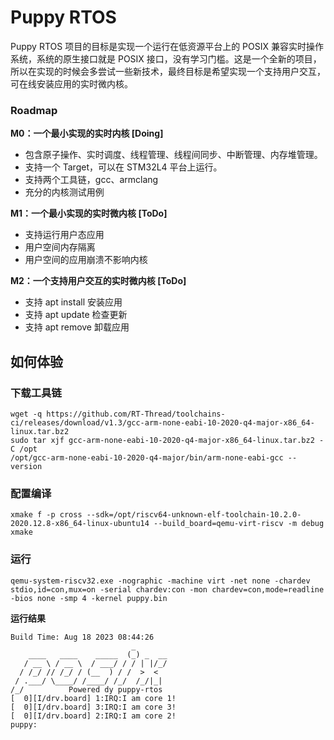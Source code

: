 # Puppy RTOS

Puppy RTOS 项目的目标是实现一个运行在低资源平台上的 POSIX 兼容实时操作系统，系统的原生接口就是 POSIX 接口，没有学习门槛。这是一个全新的项目，所以在实现的时候会多尝试一些新技术，最终目标是希望实现一个支持用户交互，可在线安装应用的实时微内核。

### Roadmap

**M0：一个最小实现的实时内核 [Doing]**

 - 包含原子操作、实时调度、线程管理、线程间同步、中断管理、内存堆管理。
 - 支持一个 Target，可以在 STM32L4 平台上运行。
 - 支持两个工具链，gcc、armclang
 - 充分的内核测试用例

**M1：一个最小实现的实时微内核 [ToDo]**

 - 支持运行用户态应用
 - 用户空间内存隔离
 - 用户空间的应用崩溃不影响内核

**M2：一个支持用户交互的实时微内核 [ToDo]**

 - 支持 apt install 安装应用
 - 支持 apt update 检查更新
 - 支持 apt remove 卸载应用

## 如何体验
### 下载工具链

```
wget -q https://github.com/RT-Thread/toolchains-ci/releases/download/v1.3/gcc-arm-none-eabi-10-2020-q4-major-x86_64-linux.tar.bz2
sudo tar xjf gcc-arm-none-eabi-10-2020-q4-major-x86_64-linux.tar.bz2 -C /opt
/opt/gcc-arm-none-eabi-10-2020-q4-major/bin/arm-none-eabi-gcc --version
```
### 配置编译

```
xmake f -p cross --sdk=/opt/riscv64-unknown-elf-toolchain-10.2.0-2020.12.8-x86_64-linux-ubuntu14 --build_board=qemu-virt-riscv -m debug
xmake
```
### 运行
```
qemu-system-riscv32.exe -nographic -machine virt -net none -chardev stdio,id=con,mux=on -serial chardev:con -mon chardev=con,mode=readline -bios none -smp 4 -kernel puppy.bin
```

**运行结果**

```
Build Time: Aug 18 2023 08:44:26
                           _
    ____   ____    _____  (_) _  __
   / __ \ / __ \  / ___/ / / | |/_/
  / /_/ // /_/ / (__  ) / /  >  <
 / .___/ \____/ /____/ /_/  /_/|_|
/_/          Powered dy puppy-rtos
[  0][I/drv.board] 1:IRQ:I am core 1!
[  0][I/drv.board] 3:IRQ:I am core 3!
[  0][I/drv.board] 2:IRQ:I am core 2!
puppy:

```